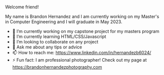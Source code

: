 ### 
Welcome friend!

My name is Brandon Hernandez and I am currently working on my Master's in Computer Engineering and I will graduate in May 2023. 

- 🔭 I’m currently working on my capstone project for my masters program
- 🌱 I’m currently learning HTML/CSS/Javascript
- 👯 I’m looking to collaborate on any project
- 💬 Ask me about any tips or advice
- 📫 How to reach me: https://www.linkedin.com/in/hernandezb6024/
- ⚡ Fun fact: I am professional photographer! Check out my page at https://brandonhernandezphotography.com


